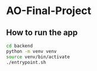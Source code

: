 # AO-Final-Project
## How to run the app

```sh
cd backend
python -m venv venv
source venv/bin/activate
./entrypoint.sh
```